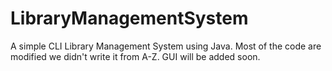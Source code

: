 # LibraryManagementSystem
A simple CLI Library Management System using Java. Most of the code are modified we didn't write it from A-Z. GUI will be added soon. 
